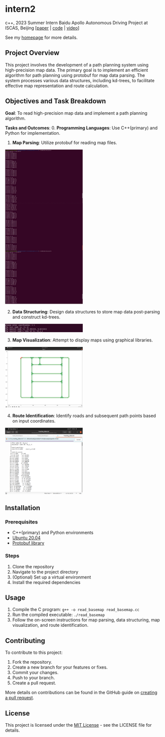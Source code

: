 # intern2
c++, 2023 Summer Intern Baidu Apollo Autonomous Driving Project at ISCAS, Beijing [[paper](https://drive.google.com/file/d/1QpBO1KFtsDsGNAb7DDbin5JoYx22LSGF/view) | [code](https://github.com/yanhao5103233729/intern2) | [video](https://youtu.be/3sck9b50zp4)]

See my [homepage](https://yanhao5103233729.github.io/edu/) for more details.

## Project Overview
This project involves the development of a path planning system using high-precision map data. The primary goal is to implement an efficient algorithm for path planning using protobuf for map data parsing. The system processes various data structures, including kd-trees, to facilitate effective map representation and route calculation.

## Objectives and Task Breakdown
**Goal**: To read high-precision map data and implement a path planning algorithm.

**Tasks and Outcomes**:
0. **Programming Languages**: Use C++(primary) and Python for implementation.

1. **Map Parsing**: Utilize protobuf for reading map files.
<img src="./img/outcomes1.png" alt="Example Image" width="50%">

2. **Data Structuring**: Design data structures to store map data post-parsing and construct kd-trees.
<img src="./img/outcomes2.png" alt="Example Image" width="50%">

3. **Map Visualization**: Attempt to display maps using graphical libraries.
<img src="./img/outcomes3.png" alt="Example Image" width="50%">

4. **Route Identification**: Identify roads and subsequent path points based on input coordinates.
<img src="./img/outcomes4.png" alt="Example Image" width="50%">


## Installation

### Prerequisites
- C++(primary) and Python environments
- [Ubuntu 20.04](https://www.releases.ubuntu.com/20.04/)
- [Protobuf library](https://github.com/protocolbuffers/protobuf/)

### Steps
1. Clone the repository
2. Navigate to the project directory
3. (Optional) Set up a virtual environment
4. Install the required dependencies

## Usage
1. Compile the C program: ```g++ -o read_basemap read_basemap.cc```
2. Run the compiled executable: ```./read_basemap```
3. Follow the on-screen instructions for map parsing, data structuring, map visualization, and route identification.

## Contributing
To contribute to this project:
1. Fork the repository.
2. Create a new branch for your features or fixes.
3. Commit your changes.
4. Push to your branch.
5. Create a pull request.

More details on contributions can be found in the GitHub guide on [creating a pull request](https://docs.github.com/en/github/collaborating-with-issues-and-pull-requests/creating-a-pull-request).

## License
This project is licensed under the [MIT License](LICENSE.md) - see the LICENSE file for details.
